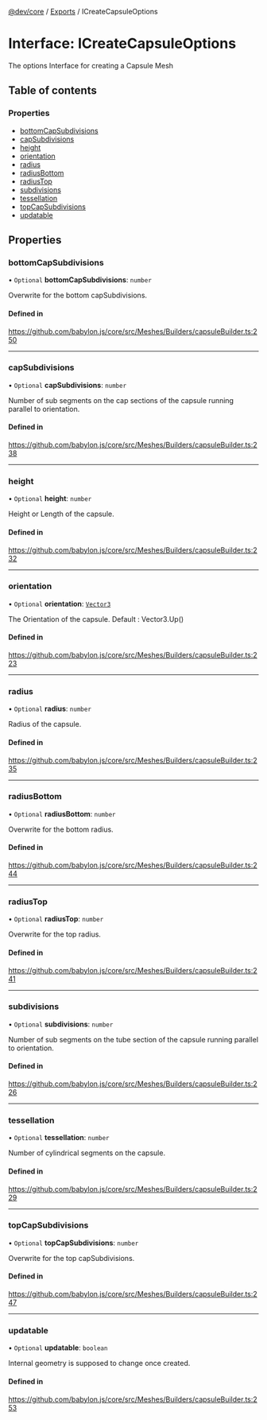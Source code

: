 [@dev/core](../README.md) / [Exports](../modules.md) / ICreateCapsuleOptions

# Interface: ICreateCapsuleOptions

The options Interface for creating a Capsule Mesh

## Table of contents

### Properties

- [bottomCapSubdivisions](ICreateCapsuleOptions.md#bottomcapsubdivisions)
- [capSubdivisions](ICreateCapsuleOptions.md#capsubdivisions)
- [height](ICreateCapsuleOptions.md#height)
- [orientation](ICreateCapsuleOptions.md#orientation)
- [radius](ICreateCapsuleOptions.md#radius)
- [radiusBottom](ICreateCapsuleOptions.md#radiusbottom)
- [radiusTop](ICreateCapsuleOptions.md#radiustop)
- [subdivisions](ICreateCapsuleOptions.md#subdivisions)
- [tessellation](ICreateCapsuleOptions.md#tessellation)
- [topCapSubdivisions](ICreateCapsuleOptions.md#topcapsubdivisions)
- [updatable](ICreateCapsuleOptions.md#updatable)

## Properties

### bottomCapSubdivisions

• `Optional` **bottomCapSubdivisions**: `number`

Overwrite for the bottom capSubdivisions.

#### Defined in

https://github.com/babylon.js/core/src/Meshes/Builders/capsuleBuilder.ts:250

___

### capSubdivisions

• `Optional` **capSubdivisions**: `number`

Number of sub segments on the cap sections of the capsule running parallel to orientation.

#### Defined in

https://github.com/babylon.js/core/src/Meshes/Builders/capsuleBuilder.ts:238

___

### height

• `Optional` **height**: `number`

Height or Length of the capsule.

#### Defined in

https://github.com/babylon.js/core/src/Meshes/Builders/capsuleBuilder.ts:232

___

### orientation

• `Optional` **orientation**: [`Vector3`](../classes/Vector3.md)

The Orientation of the capsule.  Default : Vector3.Up()

#### Defined in

https://github.com/babylon.js/core/src/Meshes/Builders/capsuleBuilder.ts:223

___

### radius

• `Optional` **radius**: `number`

Radius of the capsule.

#### Defined in

https://github.com/babylon.js/core/src/Meshes/Builders/capsuleBuilder.ts:235

___

### radiusBottom

• `Optional` **radiusBottom**: `number`

Overwrite for the bottom radius.

#### Defined in

https://github.com/babylon.js/core/src/Meshes/Builders/capsuleBuilder.ts:244

___

### radiusTop

• `Optional` **radiusTop**: `number`

Overwrite for the top radius.

#### Defined in

https://github.com/babylon.js/core/src/Meshes/Builders/capsuleBuilder.ts:241

___

### subdivisions

• `Optional` **subdivisions**: `number`

Number of sub segments on the tube section of the capsule running parallel to orientation.

#### Defined in

https://github.com/babylon.js/core/src/Meshes/Builders/capsuleBuilder.ts:226

___

### tessellation

• `Optional` **tessellation**: `number`

Number of cylindrical segments on the capsule.

#### Defined in

https://github.com/babylon.js/core/src/Meshes/Builders/capsuleBuilder.ts:229

___

### topCapSubdivisions

• `Optional` **topCapSubdivisions**: `number`

Overwrite for the top capSubdivisions.

#### Defined in

https://github.com/babylon.js/core/src/Meshes/Builders/capsuleBuilder.ts:247

___

### updatable

• `Optional` **updatable**: `boolean`

Internal geometry is supposed to change once created.

#### Defined in

https://github.com/babylon.js/core/src/Meshes/Builders/capsuleBuilder.ts:253
